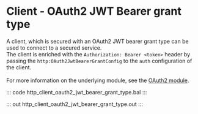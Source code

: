 # Client - OAuth2 JWT Bearer grant type

A client, which is secured with an OAuth2 JWT bearer grant type can be
used to connect to a secured service.<br/>
The client is enriched with the `Authorization: Bearer <token>` header by
passing the `http:OAuth2JwtBearerGrantConfig` to the `auth`
configuration of the client.<br/><br/>
For more information on the underlying module,
see the [OAuth2 module](https://docs.central.ballerina.io/ballerina/oauth2/latest/).

::: code http_client_oauth2_jwt_bearer_grant_type.bal :::

::: out http_client_oauth2_jwt_bearer_grant_type.out :::